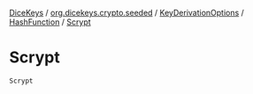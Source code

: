 [DiceKeys](../../../index.md) / [org.dicekeys.crypto.seeded](../../index.md) / [KeyDerivationOptions](../index.md) / [HashFunction](index.md) / [Scrypt](./-scrypt.md)

# Scrypt

`Scrypt`